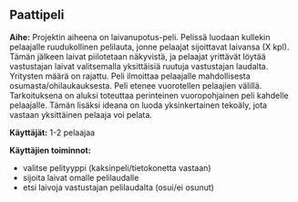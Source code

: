 ## Paattipeli

**Aihe:** Projektin aiheena on laivanupotus-peli. Pelissä luodaan kullekin pelaajalle ruudukollinen pelilauta, jonne pelaajat sijoittavat laivansa (X kpl). Tämän jälkeen laivat piilotetaan näkyvistä, ja pelaajat yrittävät löytää vastustajan laivat valitsemalla yksittäisiä ruutuja vastustajan laudalta. Yritysten määrä on rajattu. Peli ilmoittaa pelaajalle mahdollisesta osumasta/ohilaukauksesta. Peli etenee vuorotellen pelaajien välillä. Tarkoituksena on aluksi toteuttaa perinteinen vuoropohjainen peli kahdelle pelaajalle. Tämän lisäksi ideana on luoda yksinkertainen tekoäly, jota vastaan yksittäinen pelaaja voi pelata.

**Käyttäjät:** 1-2 pelaajaa

**Käyttäjien toiminnot:** 
- valitse pelityyppi (kaksinpeli/tietokonetta vastaan)
- sijoita laivat omalle pelilaudalle
- etsi laivoja vastustajan pelilaudalta (osui/ei osunut)
